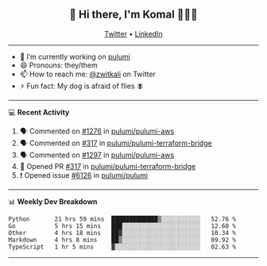 <h2 align="center"> 👋 Hi there, I'm Komal 🧑🏾‍💻 </h2>
<p align="center">
    <a href="https://twitter.com/zwitkali">Twitter</a> •
    <a href="https://www.linkedin.com/in/komal-ali/">LinkedIn</a>
</p>

--------

- 🔭 I’m currently working on [pulumi](https://github.com/pulumi/pulumi)
- 😄 Pronouns: they/them
- 📫 How to reach me: [@zwitkali](https://twitter.com/zwitkali) on Twitter
- ⚡ Fun fact: My dog is afraid of flies 🪰

--------
💻 **Recent Activity**

<!--START_SECTION:activity-->
1. 🗣 Commented on [#1276](https://github.com/pulumi/pulumi-aws/issues/1276) in [pulumi/pulumi-aws](https://github.com/pulumi/pulumi-aws)
2. 🗣 Commented on [#317](https://github.com/pulumi/pulumi-terraform-bridge/issues/317) in [pulumi/pulumi-terraform-bridge](https://github.com/pulumi/pulumi-terraform-bridge)
3. 🗣 Commented on [#1297](https://github.com/pulumi/pulumi-aws/issues/1297) in [pulumi/pulumi-aws](https://github.com/pulumi/pulumi-aws)
4. 💪 Opened PR [#317](https://github.com/pulumi/pulumi-terraform-bridge/pull/317) in [pulumi/pulumi-terraform-bridge](https://github.com/pulumi/pulumi-terraform-bridge)
5. ❗️ Opened issue [#6126](https://github.com/pulumi/pulumi/issues/6126) in [pulumi/pulumi](https://github.com/pulumi/pulumi)
<!--END_SECTION:activity-->

--------

📊 **Weekly Dev Breakdown**
<!--START_SECTION:waka-->
```text
Python       21 hrs 59 mins  █████████████▒░░░░░░░░░░░   52.76 % 
Go           5 hrs 15 mins   ███░░░░░░░░░░░░░░░░░░░░░░   12.60 % 
Other        4 hrs 18 mins   ██▓░░░░░░░░░░░░░░░░░░░░░░   10.34 % 
Markdown     4 hrs 8 mins    ██▒░░░░░░░░░░░░░░░░░░░░░░   09.92 % 
TypeScript   1 hr 5 mins     ▓░░░░░░░░░░░░░░░░░░░░░░░░   02.63 % 
```
<!--END_SECTION:waka-->

--------
